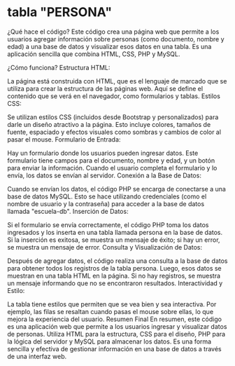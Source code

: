 # tabla "PERSONA"
¿Qué hace el código?
Este código crea una página web que permite a los usuarios agregar información sobre personas (como documento, nombre y edad) a una base de datos y visualizar esos datos en una tabla. Es una aplicación sencilla que combina HTML, CSS, PHP y MySQL.

¿Cómo funciona?
Estructura HTML:

La página está construida con HTML, que es el lenguaje de marcado que se utiliza para crear la estructura de las páginas web. Aquí se define el contenido que se verá en el navegador, como formularios y tablas.
Estilos CSS:

Se utilizan estilos CSS (incluidos desde Bootstrap y personalizados) para darle un diseño atractivo a la página. Esto incluye colores, tamaños de fuente, espaciado y efectos visuales como sombras y cambios de color al pasar el mouse.
Formulario de Entrada:

Hay un formulario donde los usuarios pueden ingresar datos. Este formulario tiene campos para el documento, nombre y edad, y un botón para enviar la información. Cuando el usuario completa el formulario y lo envía, los datos se envían al servidor.
Conexión a la Base de Datos:

Cuando se envían los datos, el código PHP se encarga de conectarse a una base de datos MySQL. Esto se hace utilizando credenciales (como el nombre de usuario y la contraseña) para acceder a la base de datos llamada "escuela-db".
Inserción de Datos:

Si el formulario se envía correctamente, el código PHP toma los datos ingresados y los inserta en una tabla llamada persona en la base de datos. Si la inserción es exitosa, se muestra un mensaje de éxito; si hay un error, se muestra un mensaje de error.
Consulta y Visualización de Datos:

Después de agregar datos, el código realiza una consulta a la base de datos para obtener todos los registros de la tabla persona. Luego, esos datos se muestran en una tabla HTML en la página. Si no hay registros, se muestra un mensaje informando que no se encontraron resultados.
Interactividad y Estilo:

La tabla tiene estilos que permiten que se vea bien y sea interactiva. Por ejemplo, las filas se resaltan cuando pasas el mouse sobre ellas, lo que mejora la experiencia del usuario.
Resumen Final
En resumen, este código es una aplicación web que permite a los usuarios ingresar y visualizar datos de personas. Utiliza HTML para la estructura, CSS para el diseño, PHP para la lógica del servidor y MySQL para almacenar los datos. Es una forma sencilla y efectiva de gestionar información en una base de datos a través de una interfaz web.
